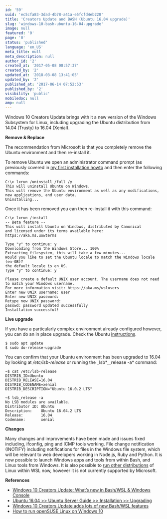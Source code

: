 ```yaml
---
id: '59'
uuid: 'ec5cfa83-3dad-4b78-a41a-e5fcfd4eb228'
title: 'Creators Update and BASH (Ubuntu 16.04 upgrade)'
slug: 'windows-10-bash-ubuntu-16-04-upgrade'
image: null
featured: '0'
page: '0'
status: 'published'
language: 'en_US'
meta_title: null
meta_description: null
author_id: '2'
created_at: '2017-05-08 08:57:37'
created_by: '2'
updated_at: '2018-03-08 13:41:05'
updated_by: '2'
published_at: '2017-06-14 07:52:53'
published_by: '2'
visibility: 'public'
mobiledoc: null
amp: null
---
```


Windows 10 Creators Update brings with it a new version of the Windows Subsystem for Linux, including upgrading the Ubuntu distribution from 14.04 (Trusty) to 16.04 (Xenial).

**Remove & Replace**

The recommendation from Microsoft is that you completely remove the Ubuntu environment and then re-install it.

To remove Ubuntu we open an administrator command prompt (as previously covered in [my first installation howto](https://www.neontribe.co.uk/windows-10-build-1607-integrated-bash/) and then enter the following commands:

```
C:\> lxrun /uninstall /full /y
This will uninstall Ubuntu on Windows.
This will remove the Ubuntu environment as well as any modifications, new applications, and user data.
Uninstalling...
```

Once it has been removed you can then re-install it with this command:

```
C:\> lxrun /install
-- Beta feature --
This will install Ubuntu on Windows, distributed by Canonical
and licensed under its terms available here:
https://aka.ms.uowterms

Type "y" to continue: y
Downloading from the Windows Store... 100%
Extracting filesystem, this will take a few minutes...
Would you like to set the Ubuntu locale to match the Windows locale (en-GB)?
the default locale is en_US.
Type "y" to continue: y

Please create a default UNIX user account. The username does not need to match your Windows username.
For more information visit: https://aka.ms/wslusers
Enter new UNIX username: user
Enter new UNIX password:
Retype new UNIX password:
passwd: password updated successfully
Installation successful!
```

**Live upgrade**

If you have a particularly complex environment already configured however, you can do an in place upgrade. Check the Ubuntu [instructions](https://help.ubuntu.com/lts/serverguide/installing-upgrading.html).

```
$ sudo apt update
$ sudo do-release-upgrade
```

You can confirm that your Ubuntu environment has been upgraded to 16.04 by looking at _/etc/lsb_-_release_ or running the \_lsb*\_\_release -a* command:

```
~$ cat /etc/lsb-release
DISTRIB_ID=Ubuntu
DISTRIB_RELEASE=16.04
DISTRIB_CODENAME=xenial
DISTRIB_DESCRIPTION="Ubuntu 16.0.2 LTS"

~$ lsb_release -a
No LSB modules are available.
Distributor ID: Ubuntu
Description:    Ubuntu 16.04.2 LTS
Release:        16.04
Codename:       xenial
```

**Changes**

Many changes and improvements have been made and issues fixed including, ifconfig, ping and ICMP tools working. File change notification (INOTIFY) including notifications for files in the Windows file system, which will be relevant to web developers working in Node.js, Ruby and Python. It is now possible to launch Windows apps and tools from within Bash, and Linux tools from Windows. It is also possible to [run other distributions](http://www.zdnet.com/article/how-to-run-opensuse-linux-on-windows-10/) of Linux within WSL now, however it is not currently supported by Microsoft.

**References**

- [Windows 10 Creators Update: What’s new in Bash/WSL & Windows Console](https://blogs.msdn.microsoft.com/commandline/2017/04/11/windows-10-creators-update-whats-new-in-bashwsl-windows-console/)
- [Ubuntu 16.04 >> Ubuntu Server Guide >> Installation >> Upgrading](https://help.ubuntu.com/lts/serverguide/installing-upgrading.html)
- [Windows 10 Creators Update adds lots of new Bash/WSL features](http://www.zdnet.com/article/windows-10-creators-update-adds-lots-of-new-bashwsl-features/)
- [How to run openSUSE Linux on Windows 10](http://www.zdnet.com/article/how-to-run-opensuse-linux-on-windows-10/)
